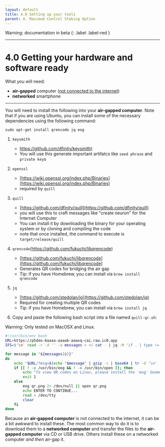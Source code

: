```yaml
---
layout: default
title: 4.0 Setting up your tools
parent: 4. Maximum Control Staking Option
---
```

Warning: documentation in beta
{: .label .label-red }

* * *
# 4.0 Getting your hardware and software  ready

What you will need:

- **air-gapped** computer ([not connected to the internet](https://en.wikipedia.org/wiki/Air_gap_(networking)))
- **networked** smartphone

* * *
You will need to install the following into your **air-gapped computer**. Note
that if you are using Ubuntu, you can install some of the necessary
dependencies using the following command:
```
sudo apt-get install qrencode jq eog
```

1. `keysmith`
    - [https://github.com/dfinity/keysmith)](https://github.com/dfinity/keysmith) 
    - You will use this generate important artifatcs like `seed phrase` and `private key`s

2. `openssl`
    - [https://wiki.openssl.org/index.php/Binaries](https://wiki.openssl.org/index.php/Binaries)
    - required by `quill`

3. `quill`
   - [https://github.com/dfinity/quill](https://github.com/dfinity/quill)
    - you will use this to craft messages like "create neuron" for the Internet Computer
    - You can install it by downloading the binary for your operating system or by cloning and compiling the code
    - note that once installed, the command to execute is `target/release/quill` 

4. `qrencode`(https://github.com/fukuchi/libqrencode) 
    - [https://github.com/fukuchi/libqrencode](https://github.com/fukuchi/libqrencode) 
    - Generates QR codes for bridging the air gap
    - Tip: if you have Homebrew, you can install via `brew install qrencode`

5. `jq`
    - [https://github.com/stedolan/jq](https://github.com/stedolan/jq) 
    - Required for creating multiple QR codes
    - Tip: if you have Homebrew, you can install via `brew install jq`

6. Copy and paste the following bash script into a file named `quill-qr.sh`:

Warning: Only tested on MacOSX and Linux.

```bash
#!/usr/bin/env bash
URL=https://p5deo-6aaaa-aaaab-aaaxq-cai.raw.ic0.app
IFS=$'\n' read -r -d '' -a messages < <( cat - | jq -M 'if . | type != "array" then [.] else . end' | jq -rcM .[] && printf '\0' )

for message in "${messages[@]}"
do
    echo "$URL/?msg=$(echo "$message" | gzip -c | base64 | tr -d '\n' | sed -e 's/+/%2B/g' -e 's/\//%2F/g' -e 's/=/%3D/g')" | qrencode -t PNG -o qr.png
    if [[ ! -x /usr/bin/eog && ! -x /usr/bin/open ]]; then
        echo "To view QR codes on Linux, please install the 'eog' Gnome image viewer"
        exit 1
    else
        eog qr.png 2> /dev/null || open qr.png
        echo ENTER TO CONTINUE...
        read < /dev/tty
        clear
    fi
done
```

Because an **air-gapped computer** is not connected to the internet, it can be a bit awkward to install these. The most common way to do it is to download them to a **networked computer** and transfer the files to the **air-gapped computer** via CD or USB drive. Others install these on a networked computer *and then* air-gap it.

